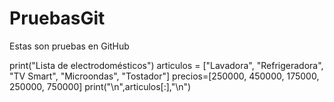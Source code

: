 # PruebasGit
Estas son pruebas en GitHub 

print("Lista de electrodomésticos")
articulos = ["Lavadora", "Refrigeradora", "TV Smart", "Microondas", "Tostador"]
precios=[250000, 450000, 175000, 250000, 750000]
print("\n",articulos[:],"\n") 